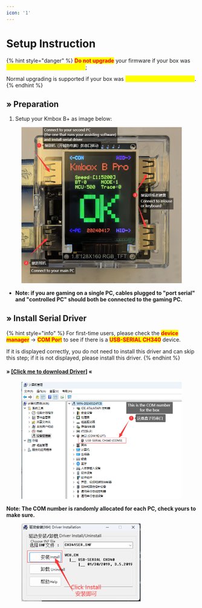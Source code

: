 ```yaml
---
icon: '1'
---
```


# Setup Instruction

{% hint style="danger" %}
<mark style="color:red;">**Do not upgrade**</mark> your firmware if your box was <mark style="color:yellow;">**not activated before 2024.8.31**</mark>;

Normal upgrading is supported if your box was <mark style="color:yellow;">**activated before 2024.8.31**</mark>.
{% endhint %}

## » Preparation

1. Setup your Kmbox B+ as image below:

<figure><img src="../../../.gitbook/assets/image (66).png" alt="" width="538"><figcaption></figcaption></figure>

* **Note: if you are gaming on a single PC, cables plugged to "port serial" and "controlled PC" should both be connected to the gaming PC.**

## » Install Serial Driver

{% hint style="info" %}
For first-time users, please check the <mark style="color:red;">**device manager**</mark> -> <mark style="color:red;">**COM Por**</mark><mark style="color:red;">t</mark> to see if there is a <mark style="color:red;">**USB-SERIAL CH340**</mark> device.&#x20;

If it is displayed correctly, you do not need to install this driver and can skip this step; if it is not displayed, please install this driver.
{% endhint %}

#### » [\[Click me to download Driver\]](https://alist.scarlet.technology/d/Users/Tools/kmboxB%2B_Driver_CH341SER.zip) «

<figure><img src="../../../.gitbook/assets/image (13).png" alt="" width="522"><figcaption></figcaption></figure>

**Note: The COM number is randomly allocated for each PC, check yours to make sure.**

<figure><img src="../../../.gitbook/assets/image (14).png" alt="" width="315"><figcaption></figcaption></figure>

